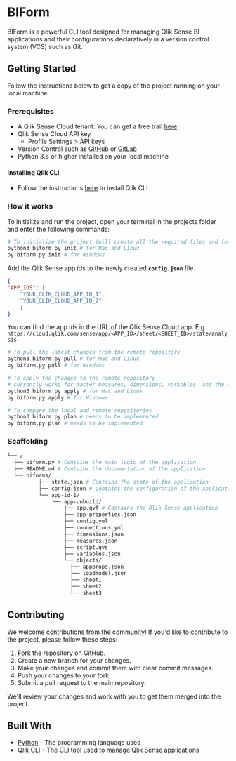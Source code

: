# BIForm

BIForm is a powerful CLI tool designed for managing Qlik Sense BI applications and their configurations declaratively in a version control system (VCS) such as Git.

## Getting Started

Follow the instructions below to get a copy of the project running on your local machine.

### Prerequisites

- A Qlik Sense Cloud tenant: You can get a free trail [here](https://www.qlik.com/us/products/qlik-cloud)
- Qlik Sense Cloud API key 
  - Profile Settings > API keys
- Version Control such as [GitHub](https://github.com/) or [GitLab](https://about.gitlab.com/)
- Python 3.6 or higher installed on your local machine

#### Installing Qlik CLI

- Follow the instructions [here](https://qlik.dev/toolkits/qlik-cli/install-qlik-cli) to install Qlik CLI

### How it works

To initialize and run the project, open your terminal in the projects folder and enter the following commands:

```bash
# To initialize the project (will create all the required files and folders)
python3 biform.py init # for Mac and Linux
py biform.py init # for Windows
```

Add the Qlik Sense app ids to the newly created **`config.json`** file.
  
  ```json
  {
  "APP_IDS": [
      "YOUR_QLIK_CLOUD_APP_ID_1",
      "YOUR_QLIK_CLOUD_APP_ID_2"
      ]
}
```
You can find the app ids in the URL of the Qlik Sense Cloud app. E.g. ```https://cloud.qlik.com/sense/app/<APP_ID>/sheet/<SHEET_ID>/state/analysis```

```bash
# To pull the latest changes from the remote repository
python3 biform.py pull # for Mac and Linux
py biform.py pull # for Windows
```

```bash
# To apply the changes to the remote repository
# currently works for master measures, dimensions, variables, and the script
python3 biform.py apply # for Mac and Linux
py biform.py apply # for Windows
```

```bash
# To compare the local and remote repositories
python3 biform.py plan # needs to be implemented
py biform.py plan # needs to be implemented
```

### Scaffolding

```bash
└── /
  ├── biform.py # Contains the main logic of the application
  ├── README.md # Contains the documentation of the application
  └── biforms/
          ├── state.json # Contains the state of the application
          ├── config.json # Contains the configuration of the application (e.g. Qlik Sense Cloud API key and tenant)
          └── app-id-1/
              └── app-unbuild/
                  ├── app.qvf # Contains the Qlik Sense application
                  ├── app-properties.json
                  ├── config.yml
                  ├── connections.yml
                  ├── dimensions.json
                  ├── measures.json
                  ├── script.qvs
                  ├── variables.json
                  └── objects/
                    ├── appprops.json
                    ├── loadmodel.json
                    ├── sheet1
                    ├── sheet2
                    └── sheet3
```

## Contributing

We welcome contributions from the community! If you'd like to contribute to the project, please follow these steps:

1. Fork the repository on GitHub.
2. Create a new branch for your changes.
3. Make your changes and commit them with clear commit messages.
4. Push your changes to your fork.
5. Submit a pull request to the main repository.

We'll review your changes and work with you to get them merged into the project.

## Built With

- [Python](https://www.python.org/) - The programming language used
- [Qlik CLI](https://qlik.dev/toolkits/qlik-cli/) - The CLI tool used to manage Qlik Sense applications
